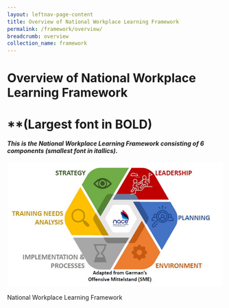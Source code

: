 ```yaml
---
layout: leftnav-page-content
title: Overview of National Workplace Learning Framework
permalink: /framework/overview/
breadcrumb: overview
collection_name: framework
---
```


# **Overview of National Workplace Learning Framework**
# **(Largest font in BOLD)

#### *This is the National Workplace Learning Framework consisting of 6 components (smallest font in itallics).*

![National Workplace Learning Framework](/images/framework.jpg)
<caption>National Workplace Learning Framework</caption>
